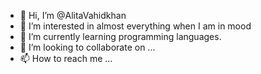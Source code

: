 - 👋 Hi, I’m @AlitaVahidkhan
- 👀 I’m interested in almost everything when I am in mood
- 🌱 I’m currently learning programming languages.
- 💞️ I’m looking to collaborate on ...
- 📫 How to reach me ...

<!---
AlitaVahidkhan/AlitaVahidkhan is a ✨ special ✨ repository because its `README.md` (this file) appears on your GitHub profile.
You can click the Preview link to take a look at your changes.
--->
